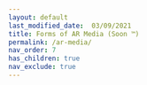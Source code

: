 ```yaml
---
layout: default
last_modified_date:  03/09/2021
title: Forms of AR Media (Soon ™)
permalink: /ar-media/
nav_order: 7
has_children: true
nav_exclude: true
---
```


